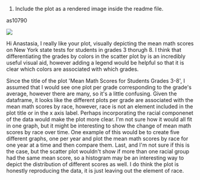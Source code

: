 1. Include the plot as a rendered image inside the readme file. 

as10790

![](image.png)

Hi Anastasia, I really like your plot, visually depicting the mean math scores on New York state tests for students
in grades 3 thorugh 8. I think that differentiating the grades by colors in the scatter plot by is an incredibly useful visual aid, 
however adding a legend would be helpful so that it is clear which colors are associated with which grades. 

Since the title of the plot 'Mean Math Scores for Students Grades 3-8', I assumed that I would see one plot per grade 
corresponding to the grade's average, however there are many, so it's a little confusing. Given the dataframe, it looks like 
the different plots per grade are associated with the mean math scores by race, however, race is not an element included in
the plot title or in the x axis label. Perhaps incorporating the racial componenet of the data would make the plot more clear.
I'm not sure how it would all fit in one graph, but it might be interesting to show the change of mean math scores by race
over time. One example of this would be to create five different graphs, one per year and plot the mean math scores by race
for one year at a time and then compare them. Last, and I'm not sure if this is the case, but the scatter plot wouldn't show
if more than one racial group had the same mean score, so a histogram may be an interesting way to depict the distribution of 
different scores as well. I do think the plot is honestly reproducing the data, it is just leaving out the element of race. 

